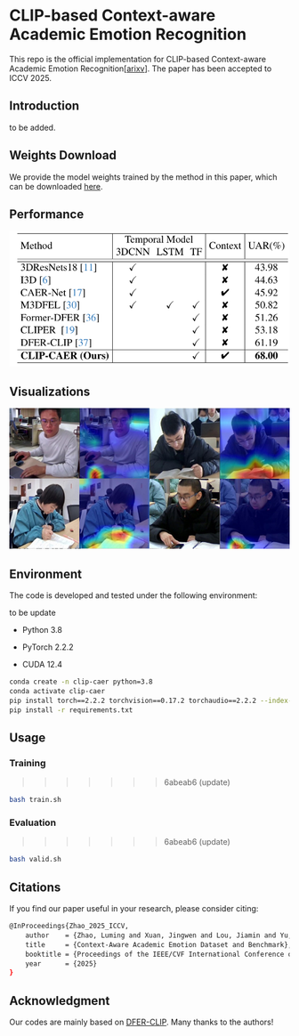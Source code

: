 # CLIP-based Context-aware Academic Emotion Recognition

This repo is the official implementation for CLIP-based Context-aware Academic Emotion Recognition[[arixv](https://arxiv.org/abs/2507.00586)]. The paper has been accepted to ICCV 2025.

## Introduction

to be added.

## Weights Download

We provide the model weights trained by the method in this paper, which can be downloaded [here]().

## Performance
![image-20250702095507999](./imgs/performance.png)
## Visualizations

![image-20250702095507999](./imgs/vsualizations.png)

## Environment

The code is developed and tested under the following environment:

to be update

- Python 3.8

- PyTorch 2.2.2

- CUDA 12.4

```bash
conda create -n clip-caer python=3.8
conda activate clip-caer
pip install torch==2.2.2 torchvision==0.17.2 torchaudio==2.2.2 --index-url https://download.pytorch.org/whl/cu121
pip install -r requirements.txt
```

## Usage

### Training
>>>>>>> 6abeab6 (update)
```bash
bash train.sh
```

### Evaluation

>>>>>>> 6abeab6 (update)
```bash
bash valid.sh
```

## Citations

If you find our paper useful in your research, please consider citing:

```bash
@InProceedings{Zhao_2025_ICCV,
    author    = {Zhao, Luming and Xuan, Jingwen and Lou, Jiamin and Yu, Yonghui and Yang, Wenwu},
    title     = {Context-Aware Academic Emotion Dataset and Benchmark},
    booktitle = {Proceedings of the IEEE/CVF International Conference on Computer Vision (ICCV)},
    year      = {2025}
}
```

## Acknowledgment

Our codes are mainly based on [DFER-CLIP](https://github.com/zengqunzhao/DFER-CLIP/tree/main). Many thanks to the authors!
